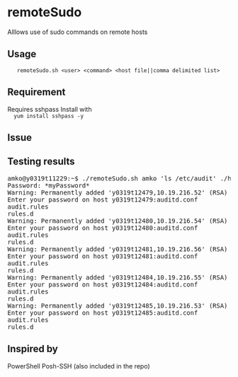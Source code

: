 # remoteSudo

Alllows use of sudo commands on remote hosts

## Usage<br>
`   remoteSudo.sh <user> <command> <host file||comma delimited list>`<br>

## Requirement
Requires sshpass
Install with<br>
`  yum install sshpass -y`

## Issue

  
## Testing results
<pre>amko@y0319t11229:~$ ./remoteSudo.sh amko 'ls /etc/audit' ./hosts
Password: *myPassword*
Warning: Permanently added 'y0319t12479,10.19.216.52' (RSA) to the list of known hosts.
Enter your password on host y0319t12479:auditd.conf
audit.rules
rules.d
Warning: Permanently added 'y0319t12480,10.19.216.54' (RSA) to the list of known hosts.
Enter your password on host y0319t12480:auditd.conf
audit.rules
rules.d
Warning: Permanently added 'y0319t12481,10.19.216.56' (RSA) to the list of known hosts.
Enter your password on host y0319t12481:auditd.conf
audit.rules
rules.d
Warning: Permanently added 'y0319t12484,10.19.216.55' (RSA) to the list of known hosts.
Enter your password on host y0319t12484:auditd.conf
audit.rules
rules.d
Warning: Permanently added 'y0319t12485,10.19.216.53' (RSA) to the list of known hosts.
Enter your password on host y0319t12485:auditd.conf
audit.rules
rules.d</pre>

## Inspired by 
PowerShell Posh-SSH
(also included in the repo)
